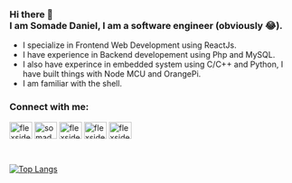 ### Hi there 👋 <br> I am Somade Daniel, I am a software engineer (obviously 😂).

<ul>
  <li>I specialize in Frontend Web Development using ReactJs.</li>
  <li>I have experience in Backend developement using Php and MySQL.</li>
  <li>I also have experince in embedded system using C/C++ and Python, I have built things with Node MCU and OrangePi.</li>
  <li>I am familiar with the shell.</li>
</ul>

<h3 align="left">Connect with me:</h3>
<p align="left">
  <a href="mailto:flexsidee@gmail.com" target="blank"><img align="center" src="https://cdn.jsdelivr.net/npm/simple-icons@3.0.1/icons/gmail.svg" alt="flexsidee" height="30" width="40" /></a>
  <a href="https://www.linkedin.com/in/somade-daniel-a52478114/" target="blank"><img align="center" src="https://cdn.jsdelivr.net/npm/simple-icons@3.0.1/icons/linkedin.svg" alt="somade-daniel-a52478114" height="30" width="40" /></a>
  <a href="https://wa.me/2347019983346" target="blank"><img align="center" src="https://cdn.jsdelivr.net/npm/simple-icons@3.0.1/icons/whatsapp.svg" alt="flexsidee" height="30" width="40" /></a>
  <a href="https://instagram.com/flexsidee" target="blank"><img align="center" src="https://cdn.jsdelivr.net/npm/simple-icons@3.0.1/icons/instagram.svg" alt="flexsidee" height="30" width="40" /></a>
  <a href="https://twitter.com/flexsidee" target="blank"><img align="center" src="https://cdn.jsdelivr.net/npm/simple-icons@3.0.1/icons/twitter.svg" alt="flexsidee" height="30" width="40" /></a>
</p>

<br/>

[![Top Langs](https://github-readme-stats.vercel.app/api/top-langs/?username=flexsidee&langs_count=20&hide=hack&layout=compact)](https://github.com/anuraghazra/github-readme-stats)


<!-- 
- 🔭 I’m currently working on ...
- 🌱 I’m currently learning ...
- 👯 I’m looking to collaborate on ...
- 🤔 I’m looking for help with ...
- 💬 Ask me about ...
- 📫 How to reach me: ...
- 😄 Pronouns: ...
- ⚡ Fun fact: ...


[![Top Langs](https://github-readme-stats.vercel.app/api/top-langs/?username=flexsidee&langs_count=20&hide=hack&layout=compact)](https://github.com/anuraghazra/github-readme-stats)

[![Top Langs](https://github-readme-stats.vercel.app/api/top-langs/?username=flexsidee&langs_count=20&hide=hack)](https://github.com/anuraghazra/github-readme-stats)

[![willianrod's wakatime stats](https://github-readme-stats.vercel.app/api/wakatime?username=flexsidee)](https://github.com/anuraghazra/github-readme-stats) 

![GitHub Streaks](https://github-readme-streak-stats.herokuapp.com/?user=flexsidee) 

![Profile Trophy](https://github-profile-trophy.vercel.app/?username=flexsidee&theme=discord&margin-w=15&no-frame=true)

![](./profile-3d-contrib/profile-green-animate.svg)
-->
